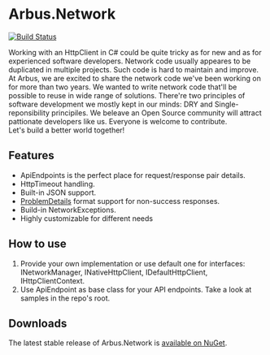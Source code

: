# Arbus.Network
[![Build Status](https://dev.azure.com/arbus/Arbus.Network/_apis/build/status/Arbus.Network?branchName=refs%2Fpull%2F1%2Fmerge)](https://dev.azure.com/arbus/Arbus.Network/_build/latest?definitionId=40&branchName=refs%2Fpull%2F1%2Fmerge)

Working with an HttpClient in C# could be quite tricky as for new and as for experienced software developers. Network code usually appeares to be duplicated in multiple projects. Such code is hard to maintain and improve.  
At Arbus, we are excited to share the network code we've been working on for more than two years. We wanted to write network code that'll be possible to reuse in wide range of solutions. There're two principles of software development we mostly kept in our minds: DRY and Single-reponsibility principiles. We beleave an Open Source community will attract pattionate developers like us. Everyone is welcome to contribute.  
Let's build a better world together!

## Features
- ApiEndpoints is the perfect place for request/response pair details.
- HttpTimeout handling.
- Built-in JSON support.
- [ProblemDetails](https://tools.ietf.org/html/rfc7807) format support for non-success responses.
- Build-in NetworkExceptions.
- Highly customizable for different needs

## How to use
1. Provide your own implementation or use default one for interfaces: INetworkManager, INativeHttpClient, IDefaultHttpClient, IHttpClientContext.
2. Use ApiEndpoint as base class for your API endpoints.
Take a look at samples in the repo's root.

## Downloads

The latest stable release of Arbus.Network is [available on NuGet](https://www.nuget.org/packages/Arbus.Network/).
